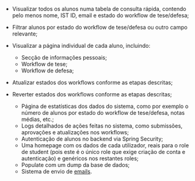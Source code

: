 <!-- - Visualizar todas as pessoas do DEI numa tabela de consulta rápida, contendo pelo menos nome, IST ID, email e tipo; -->
<!-- - Adicionar novas pessoas ao sistema; -->
<!-- - Atualizar e remover pessoas existentes; -->
<!-- - Atribuir papéis (roles) no frontend: staff, estudante, professor, coordenador, SC; -->
- Visualizar todos os alunos numa tabela de consulta rápida, contendo pelo menos nome, IST ID, email e estado do workflow de tese/defesa;
- Filtrar alunos por estado do workflow de tese/defesa ou outro campo relevante;
- Visualizar a página individual de cada aluno, incluindo:
  - Secção de informações pessoais;
  - Workflow de tese;
  - Workflow de defesa;
- Atualizar estados dos workflows conforme as etapas descritas;
- Reverter estados dos workflows conforme as etapas descritas;

  - Página de estatísticas dos dados do sistema, como por exemplo o número de alunos por estado do workflow de tese/defesa, notas médias, etc.;
  - Logs detalhados de ações feitas no sistema, como submissões, aprovações e atualizações nos workflows;
  - Autenticação de alunos no backend via Spring Security;
  - Uma homepage com os dados de cada utilizador, reais para o role de student (pois este é o único role que exige criação de conta e autenticação) e genéricos nos restantes roles;
  - Populate com um dump da base de dados;
  - Sistema de envio de [emails](https://github.com/tweedegolf/mailcrab).

